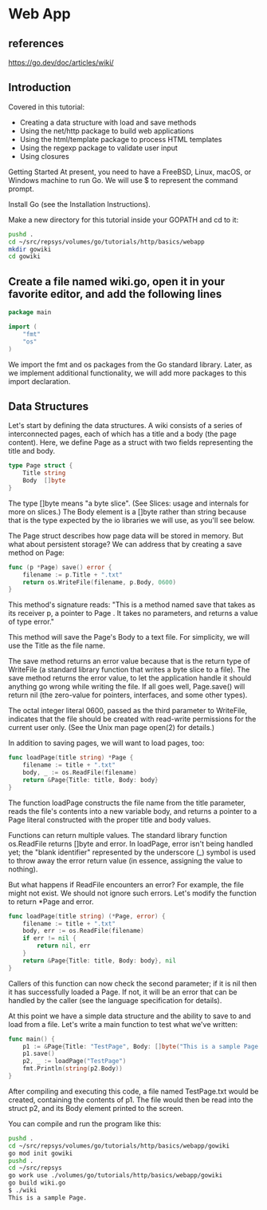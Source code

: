 # Web App

## references

<https://go.dev/doc/articles/wiki/>

## Introduction

Covered in this tutorial:

- Creating a data structure with load and save methods
- Using the net/http package to build web applications
- Using the html/template package to process HTML templates
- Using the regexp package to validate user input
- Using closures

Getting Started
At present, you need to have a FreeBSD, Linux, macOS, or Windows machine to run Go. We will use $ to represent the command prompt.

Install Go (see the Installation Instructions).

Make a new directory for this tutorial inside your GOPATH and cd to it:

```bash
pushd .
cd ~/src/repsys/volumes/go/tutorials/http/basics/webapp
mkdir gowiki
cd gowiki
```

## Create a file named wiki.go, open it in your favorite editor, and add the following lines

```go
package main

import (
    "fmt"
    "os"
)
```

We import the fmt and os packages from the Go standard library. Later, as we implement additional functionality, we will add more packages to this import declaration.

## Data Structures

Let's start by defining the data structures. A wiki consists of a series of interconnected pages, each of which has a title and a body (the page content). Here, we define Page as a struct with two fields representing the title and body.

```go
type Page struct {
    Title string
    Body  []byte
}
```

The type []byte means "a byte slice". (See Slices: usage and internals for more on slices.) The Body element is a []byte rather than string because that is the type expected by the io libraries we will use, as you'll see below.

The Page struct describes how page data will be stored in memory. But what about persistent storage? We can address that by creating a save method on Page:

```go
func (p *Page) save() error {
    filename := p.Title + ".txt"
    return os.WriteFile(filename, p.Body, 0600)
}
```

This method's signature reads: "This is a method named save that takes as its receiver p, a pointer to Page . It takes no parameters, and returns a value of type error."

This method will save the Page's Body to a text file. For simplicity, we will use the Title as the file name.

The save method returns an error value because that is the return type of WriteFile (a standard library function that writes a byte slice to a file). The save method returns the error value, to let the application handle it should anything go wrong while writing the file. If all goes well, Page.save() will return nil (the zero-value for pointers, interfaces, and some other types).

The octal integer literal 0600, passed as the third parameter to WriteFile, indicates that the file should be created with read-write permissions for the current user only. (See the Unix man page open(2) for details.)

In addition to saving pages, we will want to load pages, too:

```go
func loadPage(title string) *Page {
    filename := title + ".txt"
    body, _ := os.ReadFile(filename)
    return &Page{Title: title, Body: body}
}
```

The function loadPage constructs the file name from the title parameter, reads the file's contents into a new variable body, and returns a pointer to a Page literal constructed with the proper title and body values.

Functions can return multiple values. The standard library function os.ReadFile returns []byte and error. In loadPage, error isn't being handled yet; the "blank identifier" represented by the underscore (_) symbol is used to throw away the error return value (in essence, assigning the value to nothing).

But what happens if ReadFile encounters an error? For example, the file might not exist. We should not ignore such errors. Let's modify the function to return *Page and error.

```go
func loadPage(title string) (*Page, error) {
    filename := title + ".txt"
    body, err := os.ReadFile(filename)
    if err != nil {
        return nil, err
    }
    return &Page{Title: title, Body: body}, nil
}

```

Callers of this function can now check the second parameter; if it is nil then it has successfully loaded a Page. If not, it will be an error that can be handled by the caller (see the language specification for details).

At this point we have a simple data structure and the ability to save to and load from a file. Let's write a main function to test what we've written:

```go
func main() {
    p1 := &Page{Title: "TestPage", Body: []byte("This is a sample Page.")}
    p1.save()
    p2, _ := loadPage("TestPage")
    fmt.Println(string(p2.Body))
}
```

After compiling and executing this code, a file named TestPage.txt would be created, containing the contents of p1. The file would then be read into the struct p2, and its Body element printed to the screen.

You can compile and run the program like this:

```bash
pushd .
cd ~/src/repsys/volumes/go/tutorials/http/basics/webapp/gowiki
go mod init gowiki 
pushd .
cd ~/src/repsys
go work use ./volumes/go/tutorials/http/basics/webapp/gowiki
go build wiki.go
$ ./wiki
This is a sample Page.
```

